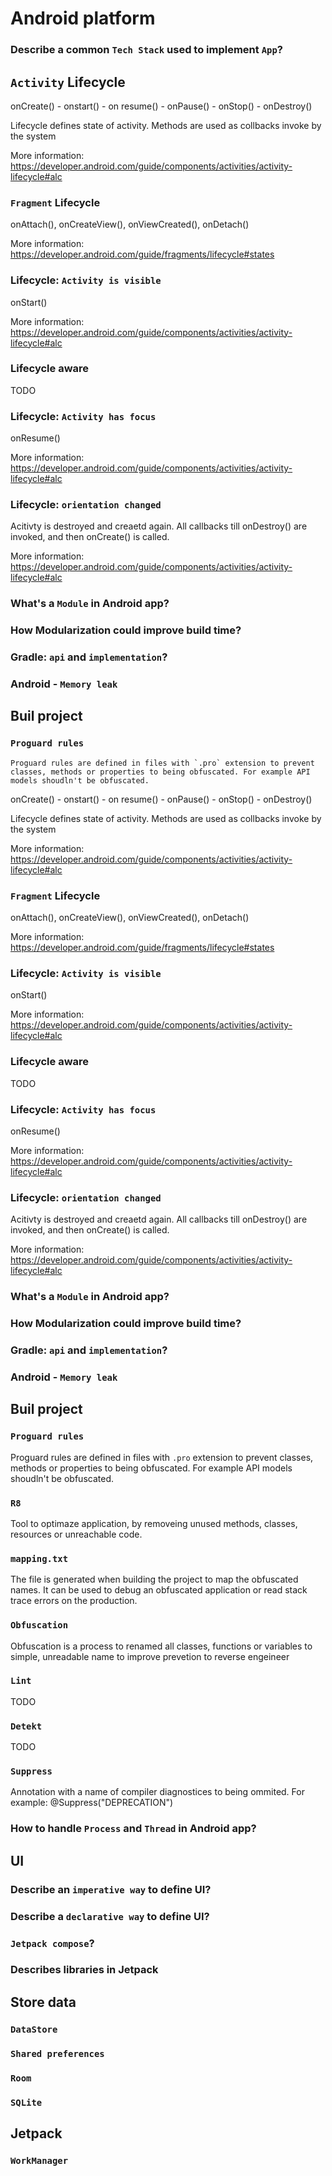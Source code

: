 # Android platform

### Describe a common `Tech Stack` used to implement `App`? 
## `Activity` Lifecycle
onCreate() - onstart() - on resume() - onPause() - onStop() - onDestroy() 

Lifecycle defines state of activity. Methods are used as collbacks invoke by the system

More information: https://developer.android.com/guide/components/activities/activity-lifecycle#alc

### `Fragment` Lifecycle
onAttach(), onCreateView(), onViewCreated(), onDetach()

More information: https://developer.android.com/guide/fragments/lifecycle#states

### Lifecycle: `Activity is visible`
onStart()

More information: https://developer.android.com/guide/components/activities/activity-lifecycle#alc

### Lifecycle aware
TODO

### Lifecycle: `Activity has focus`
onResume()

More information: https://developer.android.com/guide/components/activities/activity-lifecycle#alc 

### Lifecycle: `orientation changed`
Acitivty is destroyed and creaetd again. All callbacks till onDestroy() are invoked, and then onCreate() is called.   

More information: https://developer.android.com/guide/components/activities/activity-lifecycle#alc 

### What's a `Module` in Android app?
### How Modularization could improve build time?
### Gradle: `api` and `implementation`?
### Android - `Memory leak`

## Buil project

### `Proguard rules`
    Proguard rules are defined in files with `.pro` extension to prevent classes, methods or properties to being obfuscated. For example API models shoudln't be obfuscated. 
onCreate() - onstart() - on resume() - onPause() - onStop() - onDestroy() 

Lifecycle defines state of activity. Methods are used as collbacks invoke by the system

More information: https://developer.android.com/guide/components/activities/activity-lifecycle#alc

### `Fragment` Lifecycle
onAttach(), onCreateView(), onViewCreated(), onDetach()

More information: https://developer.android.com/guide/fragments/lifecycle#states

### Lifecycle: `Activity is visible`
onStart()

More information: https://developer.android.com/guide/components/activities/activity-lifecycle#alc

### Lifecycle aware
TODO

### Lifecycle: `Activity has focus`
onResume()

More information: https://developer.android.com/guide/components/activities/activity-lifecycle#alc 

### Lifecycle: `orientation changed`
Acitivty is destroyed and creaetd again. All callbacks till onDestroy() are invoked, and then onCreate() is called.   

More information: https://developer.android.com/guide/components/activities/activity-lifecycle#alc 

### What's a `Module` in Android app?
### How Modularization could improve build time?
### Gradle: `api` and `implementation`?
### Android - `Memory leak`

## Buil project

### `Proguard rules`
Proguard rules are defined in files with `.pro` extension to prevent classes, methods or properties to being obfuscated. For example API models shoudln't be obfuscated. 

### `R8`
Tool to optimaze application, by removeing unused methods, classes, resources or unreachable code.

### `mapping.txt`
The file is generated when building the project to map the obfuscated names. It can be used to debug an obfuscated application or read stack trace errors on the production.  

### `Obfuscation`
Obfuscation is a process to renamed all classes, functions or variables to simple, unreadable name to improve prevetion to reverse engeineer

### `Lint`
TODO

### `Detekt`
TODO

### `Suppress`
Annotation with a name of compiler diagnostices to being ommited. For example: @Suppress("DEPRECATION")

### How to handle `Process` and `Thread` in Android app?

## UI

### Describe an `imperative way` to define UI?
### Describe a `declarative way` to define UI?
### `Jetpack compose`?
### Describes libraries in Jetpack

## Store data

### `DataStore`
### `Shared preferences`
### `Room`
### `SQLite`

## Jetpack

### `WorkManager`

